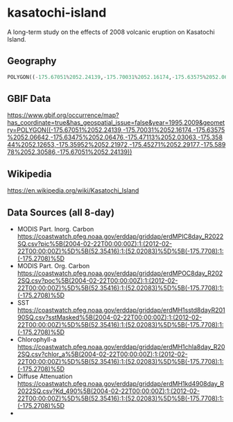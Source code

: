 # kasatochi-island
A long-term study on the effects of 2008 volcanic eruption on Kasatochi Island.

## Geography
```python
POLYGON((-175.67051%2052.24139,-175.70031%2052.16174,-175.63575%2052.06642,-175.63475%2052.06476,-175.47113%2052.03063,-175.35844%2052.12653,-175.35952%2052.21972,-175.45271%2052.29177,-175.58978%2052.30586,-175.67051%2052.24139))
```

## GBIF Data
https://www.gbif.org/occurrence/map?has_coordinate=true&has_geospatial_issue=false&year=1995,2009&geometry=POLYGON((-175.67051%2052.24139,-175.70031%2052.16174,-175.63575%2052.06642,-175.63475%2052.06476,-175.47113%2052.03063,-175.35844%2052.12653,-175.35952%2052.21972,-175.45271%2052.29177,-175.58978%2052.30586,-175.67051%2052.24139))

## Wikipedia
https://en.wikipedia.org/wiki/Kasatochi_Island

## Data Sources (all 8-day)
+ MODIS Part. Inorg. Carbon https://coastwatch.pfeg.noaa.gov/erddap/griddap/erdMPIC8day_R2022SQ.csv?pic%5B(2004-02-22T00:00:00Z):1:(2012-02-22T00:00:00Z)%5D%5B(52.35416):1:(52.02083)%5D%5B(-175.7708):1:(-175.2708)%5D
+ MODIS Part. Org. Carbon https://coastwatch.pfeg.noaa.gov/erddap/griddap/erdMPOC8day_R2022SQ.csv?poc%5B(2004-02-22T00:00:00Z):1:(2012-02-22T00:00:00Z)%5D%5B(52.35416):1:(52.02083)%5D%5B(-175.7708):1:(-175.2708)%5D
+ SST https://coastwatch.pfeg.noaa.gov/erddap/griddap/erdMH1sstd8dayR20190SQ.csv?sstMasked%5B(2004-02-22T00:00:00Z):1:(2012-02-22T00:00:00Z)%5D%5B(52.35416):1:(52.02083)%5D%5B(-175.7708):1:(-175.2708)%5D
+ Chlorophyll-a https://coastwatch.pfeg.noaa.gov/erddap/griddap/erdMH1chla8day_R202SQ.csv?chlor_a%5B(2004-02-22T00:00:00Z):1:(2012-02-22T00:00:00Z)%5D%5B(52.35416):1:(52.02083)%5D%5B(-175.7708):1:(-175.2708)%5D
+ Diffuse Attenuation https://coastwatch.pfeg.noaa.gov/erddap/griddap/erdMH1kd4908day_R2022SQ.csv?Kd_490%5B(2004-02-22T00:00:00Z):1:(2012-02-22T00:00:00Z)%5D%5B(52.35416):1:(52.02083)%5D%5B(-175.7708):1:(-175.2708)%5D
+ 
